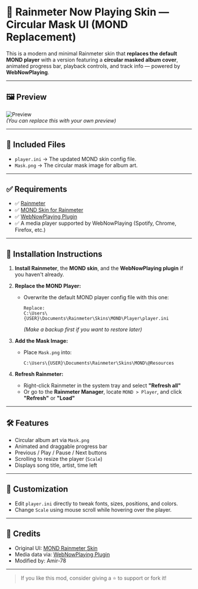 # 🎵 Rainmeter Now Playing Skin — Circular Mask UI (MOND Replacement)

This is a modern and minimal Rainmeter skin that **replaces the default MOND player** with a version featuring a **circular masked album cover**, animated progress bar, playback controls, and track info — powered by **WebNowPlaying**.

---

## 🖼 Preview

![Preview](https://i.imgur.com/y3jokui.png)  
*(You can replace this with your own preview)*

---

## 📁 Included Files

- `player.ini` → The updated MOND skin config file.
- `Mask.png` → The circular mask image for album art.

---

## ✅ Requirements

- ✅ [Rainmeter](https://www.rainmeter.net/)  
- ✅ [MOND Skin for Rainmeter](https://visualskins.com/skin/MOND)  
- ✅ [WebNowPlaying Plugin](https://github.com/tjhrulz/WebNowPlaying)  
- ✅ A media player supported by WebNowPlaying (Spotify, Chrome, Firefox, etc.)

---

## 🔧 Installation Instructions

1. **Install Rainmeter**, the **MOND skin**, and the **WebNowPlaying plugin** if you haven't already.

2. **Replace the MOND Player:**

   - Overwrite the default MOND player config file with this one:
     ```
     Replace:
     C:\Users\{USER}\Documents\Rainmeter\Skins\MOND\Player\player.ini
     ```
     *(Make a backup first if you want to restore later)*

3. **Add the Mask Image:**

   - Place `Mask.png` into:
     ```
     C:\Users\{USER}\Documents\Rainmeter\Skins\MOND\@Resources
     ```

4. **Refresh Rainmeter:**

   - Right-click Rainmeter in the system tray and select **"Refresh all"**
   - Or go to the **Rainmeter Manager**, locate `MOND > Player`, and click **"Refresh"** or **"Load"**

---

## 🛠 Features

- Circular album art via `Mask.png`
- Animated and draggable progress bar
- Previous / Play / Pause / Next buttons
- Scrolling to resize the player (`Scale`)
- Displays song title, artist, time left

---

## 🎨 Customization

- Edit `player.ini` directly to tweak fonts, sizes, positions, and colors.
- Change `Scale` using mouse scroll while hovering over the player.

---

## 🖤 Credits

- Original UI: [MOND Rainmeter Skin](https://visualskins.com/skin/MOND)
- Media data via: [WebNowPlaying Plugin](https://github.com/tjhrulz/WebNowPlaying)
- Modified by: Amir-78

---

> If you like this mod, consider giving a ⭐ to support or fork it!
